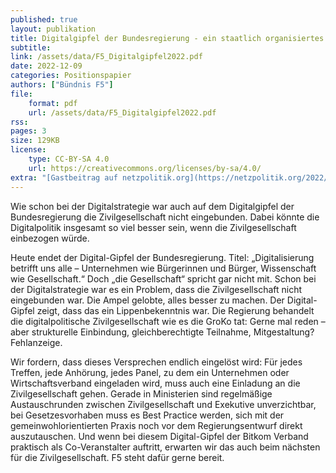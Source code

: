 ```yaml
---
published: true
layout: publikation
title: Digitalgipfel der Bundesregierung - ein staatlich organisiertes Lobbyfest
subtitle:  
link: /assets/data/F5_Digitalgipfel2022.pdf
date: 2022-12-09
categories: Positionspapier
authors: ["Bündnis F5"]
file:
    format: pdf
    url: /assets/data/F5_Digitalgipfel2022.pdf
rss:
pages: 3
size: 129KB
license:
    type: CC-BY-SA 4.0
    url: https://creativecommons.org/licenses/by-sa/4.0/
extra: "[Gastbeitrag auf netzpolitik.org](https://netzpolitik.org/2022/digitalgipfel-ein-staatlich-organisiertes-lobbyfest/){:target='_blank'}"
---
```


Wie schon bei der Digitalstrategie war auch auf dem Digitalgipfel der Bundesregierung die Zivilgesellschaft nicht eingebunden. Dabei könnte die Digitalpolitik insgesamt so viel besser sein, wenn die Zivilgesellschaft einbezogen würde. 

Heute endet der Digital-Gipfel der Bundesregierung. Titel: „Digitalisierung betrifft uns alle – Unternehmen wie Bürgerinnen und Bürger, Wissenschaft wie Gesellschaft.“ Doch „die Gesellschaft“ spricht gar nicht mit. Schon bei der Digitalstrategie war es ein Problem, dass die Zivilgesellschaft nicht eingebunden war. Die Ampel gelobte, alles besser zu machen. Der Digital-Gipfel zeigt, dass das ein Lippenbekenntnis war. Die Regierung behandelt die digitalpolitische Zivilgesellschaft wie es die GroKo tat: Gerne mal reden – aber strukturelle Einbindung, gleichberechtigte Teilnahme, Mitgestaltung? Fehlanzeige.

Wir fordern, dass dieses Versprechen endlich eingelöst wird: Für jedes Treffen, jede Anhörung, jedes Panel, zu dem ein Unternehmen oder Wirtschaftsverband eingeladen wird, muss auch eine Einladung an die Zivilgesellschaft gehen. Gerade in Ministerien sind regelmäßige Austauschrunden zwischen Zivilgesellschaft und Exekutive unverzichtbar, bei Gesetzesvorhaben muss es Best Practice werden, sich mit der gemeinwohlorientierten Praxis noch vor dem Regierungsentwurf direkt auszutauschen. Und wenn bei diesem Digital-Gipfel der Bitkom Verband praktisch als Co-Veranstalter auftritt, erwarten wir das auch beim nächsten für die Zivilgesellschaft. F5 steht dafür gerne bereit.
